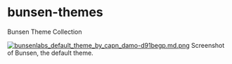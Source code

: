 # bunsen-themes
Bunsen Theme Collection

[![bunsenlabs_default_theme_by_capn_damo-d91begp.md.png](https://cdn.scrot.moe/images/2017/02/27/bunsenlabs_default_theme_by_capn_damo-d91begp.md.png)](https://scrot.moe/image/1JVVl)
Screenshot of Bunsen, the default theme.
